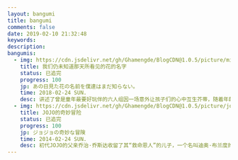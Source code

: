 ```yaml
---
layout: bangumi
title: bangumi
comments: false
date: 2019-02-10 21:32:48
keywords:
description:
bangumis:
  - img: https://cdn.jsdelivr.net/gh/Ghamengde/BlogCDN@1.0.5/picture/mianma.webp
    title: 我们仍未知道那天所看见的花的名字
    status: 已追完
    progress: 100
    jp: あの日見た花の名前を僕達はまだ知らない。
    time: 2018-02-24 SUN.
    desc: 讲述了曾是童年最要好玩伴的六人组因一场意外让孩子们的心中互生芥蒂，随着年龄的增长，他们渐行渐远，走上不同的人生旅途，彼此失掉了联系，某天，在芽衣子的号召下，失落的好友们重新走到了一起的故事。
  - img: https://cdn.jsdelivr.net/gh/Ghamengde/BlogCDN@1.0.5/picture/jojo.webp
    title: JOJO的奇妙冒险
    status: 已追完
    progress: 100
    jp: ジョジョの奇妙な冒険
    time: 2014-02-24 SUN.
    desc: 初代JOJO的父亲乔治·乔斯达收留了其“救命恩人”的儿子，一个名叫迪奥·布兰度的孤儿，抚养他成人， 但迪奥图谋JOJO家族的财产，想要用慢性毒药谋杀乔治先生。在乔纳森查明真相导致事情败露之后，迪奥为了得到更强大的力量，不惜戴上神秘的石鬼面，成为了不老不死的吸血鬼。在乔纳森祖宅进行了战斗，乔纳森仅凭着爆发力和强硬体质重伤了迪奥，为了复仇和发展，迪奥选择了隐忍，而乔纳森在身体日渐回复之后遇到了他生命中最重要的人：威廉·A·齐贝林，并跟齐贝林先生学习了能击败尸生人和吸血鬼的波纹气功，在收到有关迪奥的消息后，前往风骑士小镇与迪奥展开最终对决，一路历经磨难，甚至让齐贝林先生也付出了生命，最后终于与迪奥展开决斗并打败了他，但是在一年后的蜜月期旅行游轮上，被仅剩一颗头的迪奥偷袭，最终乔纳森用生命最后的一点微弱波纹控制了其手下尸生人温青，让游轮发生爆炸，与迪奥“同归于尽”。
---
```

